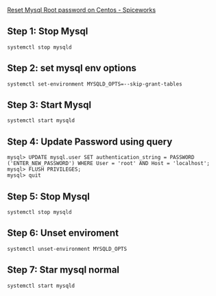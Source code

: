 [Reset Mysql Root password on Centos - Spiceworks](https://community.spiceworks.com/how_to/145495-reset-mysql-root-password-on-centos)

## Step 1: Stop Mysql

```shell
systemctl stop mysqld
```

## Step 2: set mysql env options

```shell
systemctl set-environment MYSQLD_OPTS=--skip-grant-tables
```

## Step 3: Start Mysql

```shell
systemctl start mysqld
```

## Step 4: Update Password using query

```mysql
mysql> UPDATE mysql.user SET authentication_string = PASSWORD ('ENTER_NEW_PASSWORD') WHERE User = 'root' AND Host = 'localhost';
mysql> FLUSH PRIVILEGES;
mysql> quit
```

## Step 5: Stop Mysql

```shell
systemctl stop mysqld
```

## Step 6: Unset enviroment

```shell
systemctl unset-environment MYSQLD_OPTS
```

## Step 7: Star mysql normal

```shell
systemctl start mysqld
```

